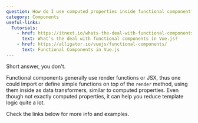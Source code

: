 ```yaml
---
question: How do I use computed properties inside functional component?
category: Components
useful-links:
  Tutorials:
    - href: https://itnext.io/whats-the-deal-with-functional-components-in-vue-js-513a31eb72b0
      text: What’s the deal with functional components in Vue.js?
    - href: https://alligator.io/vuejs/functional-components/
      text: Functional Components in Vue.js
---
```


Short answer, you don't. 

Functional components generally use render functions or JSX, thus one could import or define simple functions on top of the `render` method, using them inside as data transformers, similar to computed properties. Even though not exactly computed properties, it can help you reduce template logic quite a lot. 

Check the links below for more info and examples.
